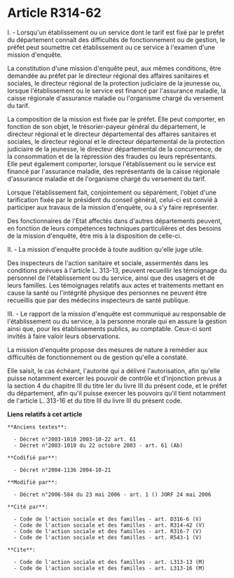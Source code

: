 # Article R314-62

I. - Lorsqu'un établissement ou un service dont le tarif est fixé par le préfet du département connaît des difficultés de
fonctionnement ou de gestion, le préfet peut soumettre cet établissement ou ce service à l'examen d'une mission d'enquête.

La constitution d'une mission d'enquête peut, aux mêmes conditions, être demandée au préfet par le directeur régional des
affaires sanitaires et sociales, le directeur régional de la protection judiciaire de la jeunesse ou, lorsque l'établissement
ou le service est financé par l'assurance maladie, la caisse régionale d'assurance maladie ou l'organisme chargé du versement
du tarif.

La composition de la mission est fixée par le préfet. Elle peut comporter, en fonction de son objet, le trésorier-payeur
général du département, le directeur régional et le directeur départemental des affaires sanitaires et sociales, le directeur
régional et le directeur départemental de la protection judiciaire de la jeunesse, le directeur départemental de la
concurrence, de la consommation et de la répression des fraudes ou leurs représentants. Elle peut également comporter,
lorsque l'établissement ou le service est financé par l'assurance maladie, des représentants de la caisse régionale
d'assurance maladie et de l'organisme chargé du versement du tarif.

Lorsque l'établissement fait, conjointement ou séparément, l'objet d'une tarification fixée par le président du conseil
général, celui-ci est convié à participer aux travaux de la mission d'enquête, ou à s'y faire représenter.

Des fonctionnaires de l'Etat affectés dans d'autres départements peuvent, en fonction de leurs compétences techniques
particulières et des besoins de la mission d'enquête, être mis à la disposition de celle-ci.

II. - La mission d'enquête procède à toute audition qu'elle juge utile.

Des inspecteurs de l'action sanitaire et sociale, assermentés dans les conditions prévues à l'article L. 313-13, peuvent
recueillir les témoignage du personnel de l'établissement ou du service, ainsi que des usagers et de leurs familles. Les
témoignages relatifs aux actes et traitements mettant en cause la santé ou l'intégrité physique des personnes ne peuvent être
recueillis que par des médecins inspecteurs de santé publique.

III. - Le rapport de la mission d'enquête est communiqué au responsable de l'établissement ou du service, à la personne
morale qui en assure la gestion ainsi que, pour les établissements publics, au comptable. Ceux-ci sont invités à faire valoir
leurs observations.

La mission d'enquête propose des mesures de nature à remédier aux difficultés de fonctionnement ou de gestion qu'elle a
constaté.

Elle saisit, le cas échéant, l'autorité qui a délivré l'autorisation, afin qu'elle puisse notamment exercer les pouvoir de
contrôle et d'injonction prévus à la section 4 du chapitre III du titre Ier du livre III du présent code, et le préfet du
département, afin qu'il puisse exercer les pouvoirs qu'il tient notamment de l'article L. 313-16 et du titre III du livre III
du présent code.

**Liens relatifs à cet article**

	**Anciens textes**:

	  - Décret n°2003-1010 2003-10-22 art. 61
	  - Décret n°2003-1010 du 22 octobre 2003 - art. 61 (Ab)

	**Codifié par**:

	  - Décret n°2004-1136 2004-10-21

	**Modifié par**:

	  - Décret n°2006-584 du 23 mai 2006 - art. 1 () JORF 24 mai 2006

	**Cité par**:

	  - Code de l'action sociale et des familles - art. D316-6 (V)
	  - Code de l'action sociale et des familles - art. R314-42 (V)
	  - Code de l'action sociale et des familles - art. R316-7 (V)
	  - Code de l'action sociale et des familles - art. R543-1 (V)

	**Cite**:

	  - Code de l'action sociale et des familles - art. L313-13 (M)
	  - Code de l'action sociale et des familles - art. L313-16 (M)
